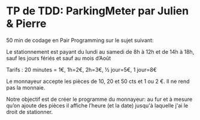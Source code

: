 TP de TDD: ParkingMeter par Julien & Pierre
================================

50 min de codage en Pair Programming sur le sujet suivant:

Le stationnement est payant du lundi au samedi de 8h à 12h et de 14h à 18h, sauf les jours fériés et sauf au mois d’Août

Tarifs : 20 minutes = 1€, 1h=2€, 2h=3€, ½ jour=5€, 1 jour=8€

Le monnayeur accepte les pièces de 10, 20 et 50 cts et 1 ou 2 €. Il ne rend pas la monnaie.

Notre objectif est de créer le programme du monnayeur: au fur et à mesure qu’on ajoute des pièces il affiche l’heure (et la date) jusqu'à laquelle j'ai le droit de stationner.
